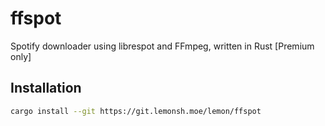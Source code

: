 # ffspot

Spotify downloader using librespot and FFmpeg, written in Rust [Premium only]

## Installation

```sh
cargo install --git https://git.lemonsh.moe/lemon/ffspot
```
